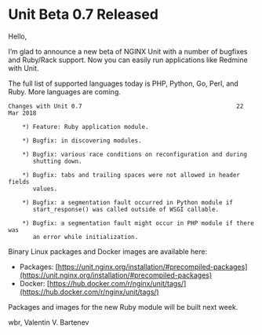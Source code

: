 # Unit Beta 0.7 Released

Hello,

I’m glad to announce a new beta of NGINX Unit with a number of bugfixes and
Ruby/Rack support.  Now you can easily run applications like Redmine with Unit.

The full list of supported languages today is PHP, Python, Go, Perl, and Ruby.
More languages are coming.

```none
Changes with Unit 0.7                                            22 Mar 2018

    *) Feature: Ruby application module.

    *) Bugfix: in discovering modules.

    *) Bugfix: various race conditions on reconfiguration and during
       shutting down.

    *) Bugfix: tabs and trailing spaces were not allowed in header fields
       values.

    *) Bugfix: a segmentation fault occurred in Python module if
       start_response() was called outside of WSGI callable.

    *) Bugfix: a segmentation fault might occur in PHP module if there was
       an error while initialization.
```

Binary Linux packages and Docker images are available here:

- Packages:  [https://unit.nginx.org/installation/#precompiled-packages](https://unit.nginx.org/installation/#precompiled-packages)
- Docker:    [https://hub.docker.com/r/nginx/unit/tags/](https://hub.docker.com/r/nginx/unit/tags/)

Packages and images for the new Ruby module will be built next week.

wbr, Valentin V. Bartenev
